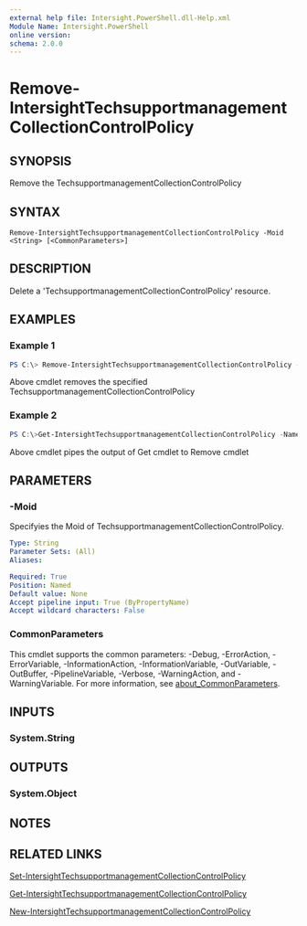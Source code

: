 ```yaml
---
external help file: Intersight.PowerShell.dll-Help.xml
Module Name: Intersight.PowerShell
online version:
schema: 2.0.0
---
```


# Remove-IntersightTechsupportmanagementCollectionControlPolicy

## SYNOPSIS
Remove the TechsupportmanagementCollectionControlPolicy

## SYNTAX

```
Remove-IntersightTechsupportmanagementCollectionControlPolicy -Moid <String> [<CommonParameters>]
```

## DESCRIPTION
Delete a &apos;TechsupportmanagementCollectionControlPolicy&apos; resource.

## EXAMPLES

### Example 1
```powershell
PS C:\> Remove-IntersightTechsupportmanagementCollectionControlPolicy -Moid "xxxxxxxxxxxxxxxxxxxxxxxxxxx"
```
Above cmdlet removes the specified TechsupportmanagementCollectionControlPolicy 

### Example 2
```powershell
PS C:\>Get-IntersightTechsupportmanagementCollectionControlPolicy -Name "MoName"|  Remove-IntersightTechsupportmanagementCollectionControlPolicy
```
Above cmdlet pipes the output of Get cmdlet to Remove cmdlet

## PARAMETERS

### -Moid
Specifyies the Moid of TechsupportmanagementCollectionControlPolicy.

```yaml
Type: String
Parameter Sets: (All)
Aliases:

Required: True
Position: Named
Default value: None
Accept pipeline input: True (ByPropertyName)
Accept wildcard characters: False
```

### CommonParameters
This cmdlet supports the common parameters: -Debug, -ErrorAction, -ErrorVariable, -InformationAction, -InformationVariable, -OutVariable, -OutBuffer, -PipelineVariable, -Verbose, -WarningAction, and -WarningVariable. For more information, see [about_CommonParameters](http://go.microsoft.com/fwlink/?LinkID=113216).

## INPUTS

### System.String

## OUTPUTS

### System.Object
## NOTES

## RELATED LINKS

[Set-IntersightTechsupportmanagementCollectionControlPolicy](./Set-IntersightTechsupportmanagementCollectionControlPolicy.md)

[Get-IntersightTechsupportmanagementCollectionControlPolicy](./Get-IntersightTechsupportmanagementCollectionControlPolicy.md)

[New-IntersightTechsupportmanagementCollectionControlPolicy](./New-IntersightTechsupportmanagementCollectionControlPolicy.md)

